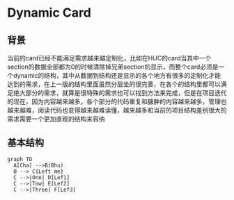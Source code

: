 # Dynamic Card

## 背景

当前的card已经不能满足需求越来越定制化，比如在HUC的card当其中一个section的数据全部都为0的时候清除掉兄弟section的显示，而整个card必须是一个dynamic的结构，其中从数据到结构还是显示的各个地方有很多的定制化才能达到的需求，在上一版的结构里面虽然分层坐的很完善，在各个的结构里都可以满足绝大部分的需求，就算是很特殊的需求也可以找到方法来完成，但是在项目迭代的现在，因为内容越来越多，各个部分的代码重复和臃肿的内容越来越多，管理也越来越难，阅读代码也变得越来越难读懂，越来越多和当前的项目结构差别很大的需求需要一个更加直观的结构来容纳

## 基本结构

```mermaid
graph TD
  A[Cha] -->B(Bhu)
  B --> C{Left me}
  C -->|One| D[Lef1]
  C -->|Tow| E[Lef2]
  C -->|Three| F[Lef3]
```
